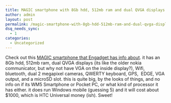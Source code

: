 ```yaml
---
title: MAGIC smartphone with 8Gb hdd, 512mb ram and dual QVGA displays
author: admin
layout: post
permalink: /magic-smartphone-with-8gb-hdd-512mb-ram-and-dual-qvga-displays/
dsq_needs_sync:
  - 1
categories:
  - Uncategorized
---
```

Check out this [MAGIC smartphone that Engadget has info about][1]. it has an 8Gb hdd, 512mb ram, dual QVGA displays (its like the older nokia communicator, but why not have VGA on the inside display?), Wifi, bluetooth, dual 2 megapixel cameras, QWERTY keyboard, GPS,&nbsp; EDGE,&nbsp;VGA output, and a microSD slot. this is quite big, by the looks of things, and no info on if its WM5 Smartphone or Pocket PC, or what kind of processor it has either. it does run Windows mobile (guessing 5) and it will cost about $1000, which is HTC Universal money (ish). Sweet!

 [1]: http://www.engadget.com/2006/03/08/magic-smartphone-boasts-8gb-hdd-512mb-ram-dual-qvga/
